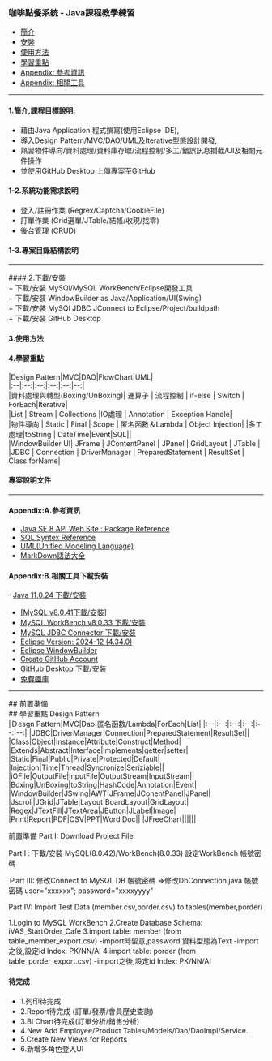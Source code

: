 ### 咖啡點餐系統 - Java課程教學練習  <br>
- [簡介](####1.簡介)  <br>
- [安裝](####2.下載/安裝)  
- [使用方法](####3.使用方法)  <br>
- [學習重點](####4.學習重點)  <br>
- [Appendix: 參考資訊](####Appendix:A.參考資訊)  <br>
- [Appendix: 相關工具](Appendix:B.相關工具下載安裝)  <br>
<HR>

#### 1.簡介,課程目標說明:  <br>
+ 藉由Java Application 程式撰寫(使用Eclipse IDE),  <br>
+ 導入Design Pattern/MVC/DAO/UML及Iterative型態設計開發,  <br>
+ 熟習物件導向/資料處理/資料庫存取/流程控制/多工/錯誤訊息攔截/UI及相關元件操作  <br>
+ 並使用GitHub Desktop 上傳專案至GitHub  <br>
#### 1-2.系統功能需求說明  <br>
+ 登入/註冊作業 (Regrex/Captcha/CookieFile)  <br>
+ 訂單作業 (Grid選單/JTable/結帳/收現/找零)  <br>
+ 後台管理 (CRUD)  <br>
#### 1-3.專案目錄結構說明  <br>
<HR>
#### 2.下載/安裝  <br>
+ 下載/安裝 MySQl/MySQL WorkBench/Eclipse開發工具  <br>
+ 下載/安裝 WindowBuilder as Java/Application/UI(Swing)  <br>
+ 下載/安裝 MySQl JDBC JConnect to Eclipse/Project/buildpath  <br>
+ 下載/安裝 GitHub Desktop 

#### 3.使用方法  <br>
#### 4.學習重點  <br>
|Design Pattern|MVC|DAO|FlowChart|UML| <br>
|:--|:--:|:--:|:--:|:--:|--:|  <br>
|資料處理與轉型(Boxing/UnBoxing)| 運算子 | 流程控制 | if-else | Switch | ForEach|Iterative|  <br>
|List | Stream | Collections |IO處理 | Annotation | Exception Handle|  <br>
|物件導向 | Static | Final | Scope | 匿名函數＆Lambda | Object Injection|
|多工處理|toString | DateTime|Event|SQL||  <br>
|WindowBuilder UI| JFrame | JContentPanel | JPanel | GridLayout | JTable |  <br>
|JDBC | Connection | DriverManager | PreparedStatement | ResultSet | Class.forName|  <br>
#### 專案說明文件  <br>
<HR>

#### Appendix:A.參考資訊  <br>
+ [Java SE 8 API Web Site : Package Reference](https://docs.oracle.com/javase/8/docs/api/)  <br>
+ [SQL Syntex Reference](https://www.w3schools.com/)  <br>
+ [UML(Unified Modeling Language)](https://zh.wikipedia.org/zh-tw/%E7%BB%9F%E4%B8%80%E5%BB%BA%E6%A8%A1%E8%AF%AD%E8%A8%80)  <br>
+ [MarkDown語法大全](https://hackmd.io/@eMP9zQQ0Qt6I8Uqp2Vqy6w/SyiOheL5N/%2FBVqowKshRH246Q7UDyodFA)  <br>

#### Appendix:B.相關工具下載安裝  <br>
+[Java 11.0.24 下載/安裝](https://www.oracle.com/tw/java/technologies/javase/jdk11-archive-downloads.html)
+ [[MySQL v8.0.41下載/安裝](https://dev.mysql.com/downloads/mysql/8.0.html)]  <br>
+ [MySQL WorkBench v8.0.33 下載/安裝](https://dev.mysql.com/downloads/workbench/) <br>
+ [MySQL JDBC Connector 下載/安裝](https://downloads.mysql.com/archives/c-j/)  <br>
+ [Eclipse Version: 2024-12 (4.34.0)](https://www.eclipse.org/downloads/)  <br>
+ [Eclipse WindowBuilder](https://projects.eclipse.org/projects/tools.windowbuilder/downloads)  <br>
+ [Create GitHub Account](https://github.com/) <br>
+ [GitHub Desktop 下載/安裝](https://desktop.github.com/download/)  <br>
+ [免費圖庫](https://www.iconarchive.com/)  <br>

<HR>
## 前置準備  <br>
## 學習重點 Design Pattern <br>
|Ｄesgn Pattern|MVC|Dao|匿名函數/Lambda|ForEach|List|
|:--|:--:|:--:|:--:|:--:|--:|
|JDBC|DriverManager|Connection|PreparedStatement|ResultSet||
|Class|Object|Instance|Attribute|Construct|Method|
|Extends|Abstract|Interface|Implements|getter|setter|
|Static|Final|Public|Private|Protected|Default|
|Injection|Time|Thread|Syncronize|Seriziable||
|iOFile|OutputFile|InputFile|OutputStream|InputStream||
|Boxing|UnBoxing|toString|HashCode|Annotation|Event|
|WindowBuilder|JSwing|AWT|JFrame|JConentPanel|JPanel|
|Jscroll|JGrid|JTable|Layout|BoardLayout|GridLayout|
|Regex|JTextFill|JTextArea|JButton|JLabel|Image|
|Print|Report|PDF|CSV|PPT|Word Doc||
|JFreeChart||||||

前置準備
Part I: Download Project File

PartII : 
下載/安裝 MySQL(8.0.42)/WorkBench(8.0.33)
設定WorkBench 帳號密碼

Ｐart III:
修改Connect to MySQL DB 帳號密碼
=>修改DbConnection.java 帳號密碼
user="xxxxxx";
password="xxxxyyyy"

Part IV:
Import Test Data (member.csv,porder.csv) to tables(member,porder)

1.Login to MySQL WorkBench
2.Create Database Schema: iVAS_StartOrder_Cafe
3.import table: member   (from table_member_export.csv)
-import時留意,password 資料型態為Text
-import之後,設定id Index: PK/NN/AI
4.import table: porder   (from table_porder_export.csv)
-import之後,設定id Index: PK/NN/AI



#### 待完成
+ 1.列印待完成
+ 2.Report待完成 (訂單/發票/會員歷史查詢)
+ 3.BI Chart待完成(訂單分析/銷售分析)
+ 4.New Add Employee/Product Tables/Models/Dao/DaoImpl/Service..
+ 5.Create New Views for Reports
+ 6.新增多角色登入UI

